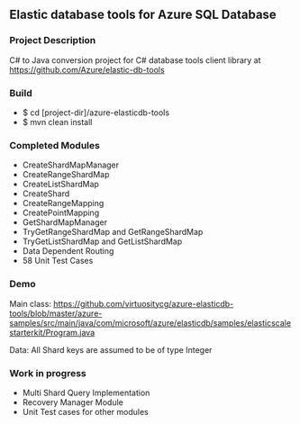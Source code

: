 ## Elastic database tools for Azure SQL Database

### Project Description
C# to Java conversion project for C# database tools client library at https://github.com/Azure/elastic-db-tools

### Build
* $ cd [project-dir]/azure-elasticdb-tools
* $ mvn clean install

### Completed Modules
* CreateShardMapManager
* CreateRangeShardMap
* CreateListShardMap
* CreateShard
* CreateRangeMapping
* CreatePointMapping
* GetShardMapManager
* TryGetRangeShardMap and GetRangeShardMap
* TryGetListShardMap and GetListShardMap
* Data Dependent Routing
* 58 Unit Test Cases

### Demo
Main class:
https://github.com/virtuositycg/azure-elasticdb-tools/blob/master/azure-samples/src/main/java/com/microsoft/azure/elasticdb/samples/elasticscalestarterkit/Program.java

Data: All Shard keys are assumed to be of type Integer

### Work in progress
* Multi Shard Query Implementation
* Recovery Manager Module
* Unit Test cases for other modules